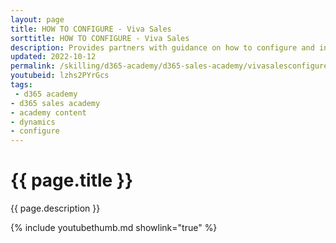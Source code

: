 ```yaml
---
layout: page
title: HOW TO CONFIGURE - Viva Sales
sorttitle: HOW TO CONFIGURE - Viva Sales
description: Provides partners with guidance on how to configure and integrate Viva Sales, Dynamics 365 Sales, Microsoft Outlook and Microsoft Teams.
updated: 2022-10-12
permalink: /skilling/d365-academy/d365-sales-academy/vivasalesconfigure
youtubeid: lzhs2PYrGcs
tags: 
 - d365 academy
- d365 sales academy
- academy content
- dynamics
- configure
---
```


# {{ page.title }}

{{ page.description }}

{% include youtubethumb.md showlink="true" %}